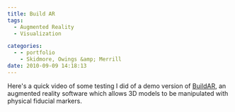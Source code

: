 ```yaml
---
title: Build AR
tags:
  - Augmented Reality
  - Visualization

categories:
  - - portfolio
    - Skidmore, Owings &amp; Merrill
date: 2010-09-09 14:18:13
---
```


Here's a quick video of some testing I did of a demo version of [BuildAR](http://www.buildar.co.nz/), an augmented reality software which allows 3D models to be manipulated with physical fiducial markers.
